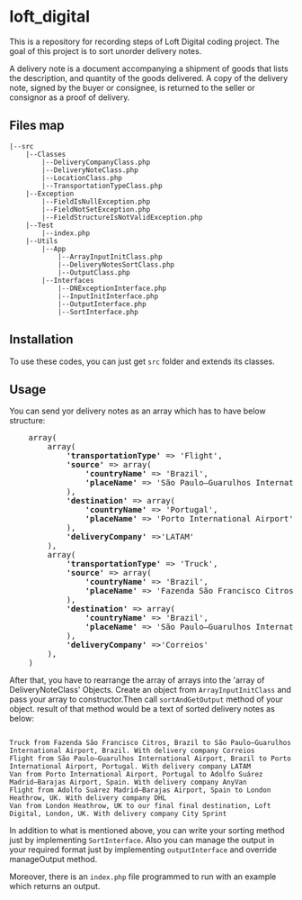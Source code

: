 # loft_digital
This is a repository for recording steps of Loft Digital coding project. The goal of this project is to sort unorder delivery notes. 

A delivery note is a document accompanying a shipment of goods that lists the description, and
quantity of the goods delivered. A copy of the delivery note, signed by the buyer or consignee, is
returned to the seller or consignor as a proof of delivery.

## Files map
```
|--src
    |--Classes
        |--DeliveryCompanyClass.php
        |--DeliveryNoteClass.php
        |--LocationClass.php
        |--TransportationTypeClass.php
    |--Exception
        |--FieldIsNullException.php
        |--FieldNotSetException.php
        |--FieldStructureIsNotValidException.php
    |--Test
        |--index.php
    |--Utils
        |--App
            |--ArrayInputInitClass.php
            |--DeliveryNotesSortClass.php
            |--OutputClass.php
        |--Interfaces
            |--DNExceptionInterface.php
            |--InputInitInterface.php
            |--OutputInterface.php
            |--SortInterface.php
```

## Installation
To use these codes, you can just get `src` folder and extends its classes.

## Usage
You can send yor delivery notes as an array which has to have below structure:

<pre>
    array( 
        array(
            <b>'transportationType'</b> => 'Flight',
            <b>'source'</b> => array(
                <b>'countryName'</b> => 'Brazil',
                <b>'placeName'</b> => 'São Paulo–Guarulhos International Airport'
            ),
            <b>'destination'</b> => array(
                <b>'countryName'</b> => 'Portugal',
                <b>'placeName'</b> => 'Porto International Airport'
            ),
            <b>'deliveryCompany'</b> =>'LATAM'
        ),
        array(
            <b>'transportationType'</b> => 'Truck',
            <b>'source'</b> => array(
                <b>'countryName'</b> => 'Brazil',
                <b>'placeName'</b> => 'Fazenda São Francisco Citros'
            ),
            <b>'destination'</b> => array(
                <b>'countryName'</b> => 'Brazil',
                <b>'placeName'</b> => 'São Paulo–Guarulhos International Airport'
            ),
            <b>'deliveryCompany'</b> =>'Correios'
        ),
    )
</pre>

After that, you have to rearrange the array of arrays into the 'array of DeliveryNoteClass' Objects.
Create an object from `ArrayInputInitClass` and pass your array to constructor.Then call `sortAndGetOutput` method of your object. 
result of that method would be a text of sorted delivery notes as below:

```

Truck from Fazenda São Francisco Citros, Brazil to São Paulo–Guarulhos International Airport, Brazil. With delivery company Correios
Flight from São Paulo–Guarulhos International Airport, Brazil to Porto International Airport, Portugal. With delivery company LATAM
Van from Porto International Airport, Portugal to Adolfo Suárez Madrid–Barajas Airport, Spain. With delivery company AnyVan
Flight from Adolfo Suárez Madrid–Barajas Airport, Spain to London Heathrow, UK. With delivery company DHL
Van from London Heathrow, UK to our final final destination, Loft Digital, London, UK. With delivery company City Sprint

```

In addition to what is mentioned above, you can write your sorting method just by implementing `SortInterface`. Also you can
manage the output in your required format just by implementing `outputInterface` and override manageOutput method.

Moreover, there is an `index.php` file programmed to run with an example which returns an output. 
